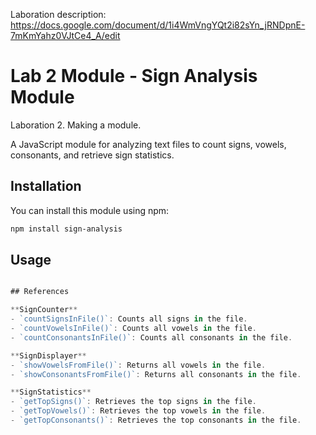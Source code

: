 Laboration description:
https://docs.google.com/document/d/1i4WmVngYQt2i82sYn_jRNDpnE-7mKmYahz0VJtCe4_A/edit
# Lab 2 Module - Sign Analysis Module
Laboration 2. Making a module.

A JavaScript module for analyzing text files to count signs, vowels, consonants, and retrieve sign statistics.

## Installation

You can install this module using npm:

```bash
npm install sign-analysis
```

## Usage

```javascript

## References

**SignCounter**
- `countSignsInFile()`: Counts all signs in the file.
- `countVowelsInFile()`: Counts all vowels in the file.
- `countConsonantsInFile()`: Counts all consonants in the file.

**SignDisplayer**
- `showVowelsFromFile()`: Returns all vowels in the file.
- `showConsonantsFromFile()`: Returns all consonants in the file.

**SignStatistics**
- `getTopSigns()`: Retrieves the top signs in the file.
- `getTopVowels()`: Retrieves the top vowels in the file.
- `getTopConsonants()`: Retrieves the top consonants in the file.
